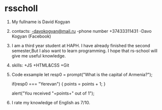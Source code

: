 # rsscholl

1. My fullname is David Kogyan
2. contacts:
   -davokogyan@mail.ru
   -phone number +37433311431
   -Davo Kogyan (Facebook)
3. I am a third year student at HAPH.
   I have already finished the second semester,But I also want to learn programming.
   I hope that rs-school will give me useful knowledge.
4. skills:
   +JS
   +HTML&CSS
   +Git
5. Code exsample
   let resp0 = prompt("What is the capital of Armenia?");

   if(resp0 === "Yerevan") {
   points = points + 1;
   }

   alert("You received "+points+" out of 1");   
6. I rate my knowledge of English as 7/10.
